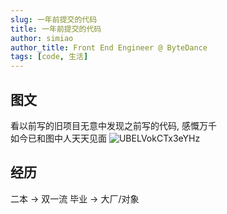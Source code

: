 ```yaml
---
slug: 一年前提交的代码
title: 一年前提交的代码
author: simiao
author_title: Front End Engineer @ ByteDance
tags: [code, 生活]
---
```


## 图文

看以前写的旧项目无意中发现之前写的代码, 感慨万千  
如今已和图中人天天见面
![UBELVokCTx3eYHz](https://i.loli.net/2021/11/15/UBELVokCTx3eYHz.png)

## 经历

二本 -> 双一流
毕业 -> 大厂/对象
